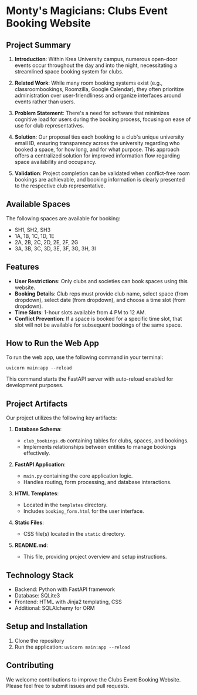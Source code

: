 # Monty's Magicians: Clubs Event Booking Website
## Project Summary

1. **Introduction**: Within Krea University campus, numerous open-door events occur throughout the day and into the night, necessitating a streamlined space booking system for clubs.

2. **Related Work**: While many room booking systems exist (e.g., classroombookings, Roomzilla, Google Calendar), they often prioritize administration over user-friendliness and organize interfaces around events rather than users.

3. **Problem Statement**: There's a need for software that minimizes cognitive load for users during the booking process, focusing on ease of use for club representatives.

4. **Solution**: Our proposal ties each booking to a club's unique university email ID, ensuring transparency across the university regarding who booked a space, for how long, and for what purpose. This approach offers a centralized solution for improved information flow regarding space availability and occupancy.

5. **Validation**: Project completion can be validated when conflict-free room bookings are achievable, and booking information is clearly presented to the respective club representative.

## Available Spaces

The following spaces are available for booking:
- SH1, SH2, SH3
- 1A, 1B, 1C, 1D, 1E
- 2A, 2B, 2C, 2D, 2E, 2F, 2G
- 3A, 3B, 3C, 3D, 3E, 3F, 3G, 3H, 3I

## Features

- **User Restrictions**: Only clubs and societies can book spaces using this website.
- **Booking Details**: Club reps must provide club name, select space (from dropdown), select date (from dropdown), and choose a time slot (from dropdown).
- **Time Slots**: 1-hour slots available from 4 PM to 12 AM.
- **Conflict Prevention**: If a space is booked for a specific time slot, that slot will not be available for subsequent bookings of the same space.

## How to Run the Web App

To run the web app, use the following command in your terminal:

```
uvicorn main:app --reload
```

This command starts the FastAPI server with auto-reload enabled for development purposes.

## Project Artifacts

Our project utilizes the following key artifacts:

1. **Database Schema**: 
   - `club_bookings.db` containing tables for clubs, spaces, and bookings.
   - Implements relationships between entities to manage bookings effectively.

2. **FastAPI Application**: 
   - `main.py` containing the core application logic.
   - Handles routing, form processing, and database interactions.

3. **HTML Templates**:
   - Located in the `templates` directory.
   - Includes `booking_form.html` for the user interface.

4. **Static Files**:
   - CSS file(s) located in the `static` directory.

5. **README.md**:
   - This file, providing project overview and setup instructions.

## Technology Stack

- Backend: Python with FastAPI framework
- Database: SQLite3
- Frontend: HTML with Jinja2 templating, CSS
- Additional: SQLAlchemy for ORM

## Setup and Installation

1. Clone the repository
2. Run the application: `uvicorn main:app --reload`

## Contributing

We welcome contributions to improve the Clubs Event Booking Website. Please feel free to submit issues and pull requests.
